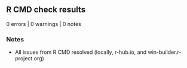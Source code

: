 ## R CMD check results

0 errors | 0 warnings | 0 notes

### Notes

* All issues from R CMD resolved (locally, r-hub.io, and win-builder.r-project.org)
